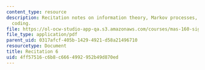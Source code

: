 ```yaml
---
content_type: resource
description: Recitation notes on information theory, Markov processes, and entropy
  coding.
file: https://ol-ocw-studio-app-qa.s3.amazonaws.com/courses/mas-160-signals-systems-and-information-for-media-technology-fall-2007/4ff57516c6b8c6664992952b49d870ed_rec6.pdf
file_type: application/pdf
parent_uid: 0317afcf-405b-1429-4921-d58a21496710
resourcetype: Document
title: Recitation 6
uid: 4ff57516-c6b8-c666-4992-952b49d870ed
---
```

